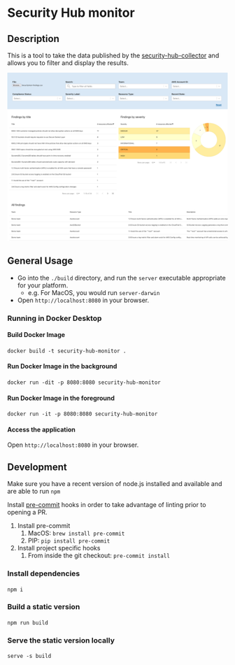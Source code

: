 # Security Hub monitor

## Description

This is a tool to take the data published by the [security-hub-collector](https://github.com/CMSgov/security-hub-collector) and allows
you to filter and display the results.

![Preview of the tool](./preview.png)

## General Usage

- Go into the `./build` directory, and run the `server` executable appropriate for your platform.
  - e.g. For MacOS, you would run `server-darwin`
- Open `http://localhost:8080` in your browser.

### Running in Docker Desktop
#### Build Docker Image
`docker build -t security-hub-monitor .`

#### Run Docker Image in the background
`docker run -dit -p 8080:8080 security-hub-monitor`

#### Run Docker Image in the foreground
`docker run -it -p 8080:8080 security-hub-monitor`

#### Access the application
Open `http://localhost:8080` in your browser.

## Development

Make sure you have a recent version of node.js installed and available and are able to run `npm`

Install [pre-commit](https://pre-commit.com/) hooks in order to take advantage of linting prior to opening a PR.

1. Install pre-commit
    1. MacOS: `brew install pre-commit`
    1. PIP: `pip install pre-commit`
1. Install project specific hooks
    1. From inside the git checkout: `pre-commit install`

### Install dependencies

`npm i`

### Build a static version

`npm run build`

### Serve the static version locally

`serve -s build`
